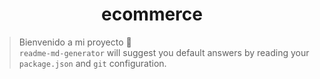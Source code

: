 <h1 align="center">ecommerce</h1>


> Bienvenido a mi proyecto 👋<br /> `readme-md-generator` will suggest you default answers by reading your `package.json` and `git` configuration.
